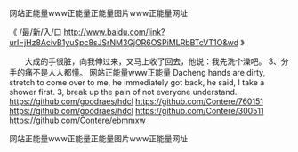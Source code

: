 
网站正能量www正能量正能量图片www正能量网址




《 /最/新/入/口  http://www.baidu.com/link?url=jHz8AcivB1yuSpc8sJSrNM3GjOR6OSPiMLRbBTcVT1O&wd 》




　　大成的手很脏，向我伸过来，又马上收了回去，他说：我先洗个澡吧。
	3、分手的痛不是人人都懂。
网站正能量www正能量
Dacheng hands are dirty, stretch to come over to me, he immediately got back, he said, I take a shower first.
3, break up the pain of not everyone understand.
https://github.com/goodraes/hdcl
https://github.com/Contere/760151
https://github.com/goodraes/hdcl
https://github.com/Contere/300511
https://github.com/Contere/ebmmxw





网站正能量www正能量正能量图片www正能量网址
